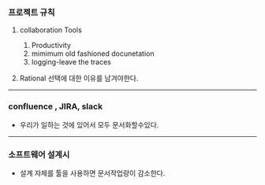 ### 프로젝트 규칙

1. collaboration Tools

   1. Productivity
   2. mimimum old fashioned docunetation
   3. logging-leave the traces

   

2. Rational 선택에 대한 이유를 남겨야한다. 

---

### confluence , JIRA, slack

* 우리가 일하는 것에 있어서 모두 문서화할수있다. 

---

### 소프트웨어 설계시

* 설계 자체를 툴을 사용하면 문서작업량이 감소한다. 